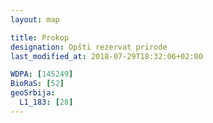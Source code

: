 ```yaml
---
layout: map

title: Prokop
designation: Opšti rezervat prirode
last_modified_at: 2018-07-29T18:32:06+02:00

WDPA: [145249]
BioRaS: [52]
geoSrbija:
  L1_183: [28]
---
```

